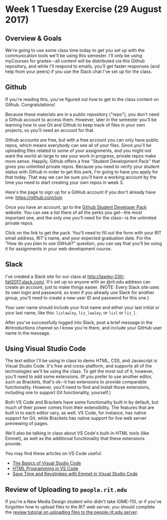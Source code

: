 # Week 1 Tuesday Exercise (29 August 2017)

## Overview & Goals

We're going to use some class time today to get you set up with the communication tools we'll be using this semester. I'll only be using myCourses for grades--all content will be distributed via this Github repository, and while I'll respond to emails, you'll get faster responses (and help from your peers) if you use the Slack chat I've set up for the class. 

## Github

If you're reading this, you've figured out how to get to the class content on Github. Congratulations! 

Because these materials are in a public repository ("repo"), you don't need a Github account to access them. However, later in the semester you'll be learning how to use Git and Github to keep track of files in your own projects, so you'll need an account for that. 

Github accounts are free, but with a free account you can only have public repos, which means everybody can see all of your files. Since you'll be uploading files related to some of your assignments, and you might not want the world-at-large to see your work in progress, private repos make more sense. Happily, Github offers a free "Student Development Pack" that gives you unlimited private repos. Because you need to verify your student status with Github in order to get this perk, I'm going to have you apply for that today. That way we can be sure you'll have a working account by the time you need to start creating your own repos in week 3.

Here's the page to sign up for a GitHub account if you don't already have one: https://github.com/join 

Once you have an account, go to the [Github Student Developer Pack](https://education.github.com/pack) website. You can see a list there of all the perks you get--the most important one, and the only one you'll need for the class--is the unlimited private repos. 

Click on the link to get the pack. You'll need to fill out the form with your RIT email address, RIT's name, and your expected graduation date. For the "How do you plan to use GitHub?" question, you can say that you'll be using it for assignments in your web development course. 

## Slack

I've created a Slack site for our class at http://lawley-230-fall2017.slack.com/. It's set up so anyone with an @rit.edu address can create an account, just to make things easier. (NOTE: Every Slack site uses its own login and password, so even if you already use Slack for another group, you'll need to create a new user ID and password for this one.)

Your user name should include your first name and either your last initial or your last name, like this:  `lizlawley`, `liz_lawley`, or `lizl` or `liz_l`. 

After you've successfully logged into Slack, post a brief message in the #introductions channel so I know you're there, and include your GitHub user name in the message.  

## Using Visual Studio Code

The text editor I'll be using in class to demo HTML, CSS, and Javascript is Visual Studio Code. It's free and cross-platform, and supports all of the technologies we'll be using the class. To get the most out of it, however, you'll need to add some extensions. (If you prefer to use another editor, such as Brackets, that's ok--it has extensions to provide comparable functionality. However, you'll need to find and install those extensions, including one to support Git functionality, yourself.)

Both VS Code and Brackets have some functionality built in by default, but much of their power comes from their extensibility. The features that are built in to each editor vary, as well. VS Code, for instance, has native support for Git, while Brackets has native support for live web server previewing of pages.

We'll also be talking in class about VS Code's built-in HTML tools (like Emmet), as well as the additional functionality that these extensions provide. 

You may find these articles on VS Code useful: 

 - [The Basics of Visual Studio Code](https://code.visualstudio.com/docs/editor/codebasics)
  - [HTML Programming in VS Code](https://code.visualstudio.com/docs/languages/html)
  - [Save Time and Keystrokes with Emmet in Visual Studio Code](https://devhammer.net/blog/save-time-and-keystrokes-with-emmet-in-visual-studio-code/)

## Review of Uploading to `people.rit.edu`

If you're a New Media Design student who didn't take IGME-110, or if you've forgotten how to upload files to the RIT web server, you should complete the [review tutorial on uploading files to the people.rit.edu server](../week0/uploading.md). 